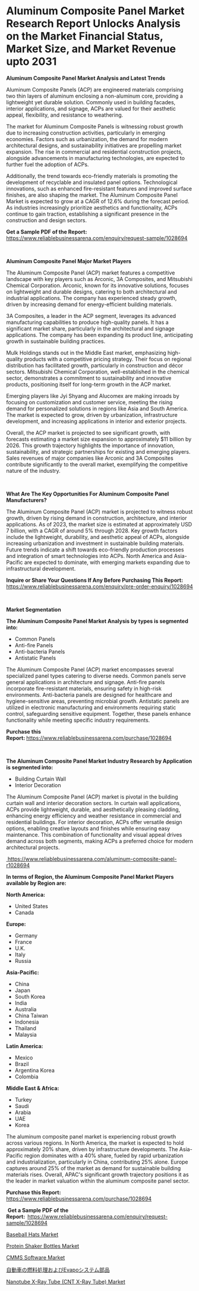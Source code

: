 <p><h1>Aluminum Composite Panel Market Research Report Unlocks Analysis on the Market Financial Status, Market Size, and Market Revenue upto 2031</h1></p><p><strong>Aluminum Composite Panel Market Analysis and Latest Trends</strong></p>
<p><p>Aluminum Composite Panels (ACP) are engineered materials comprising two thin layers of aluminum enclosing a non-aluminum core, providing a lightweight yet durable solution. Commonly used in building facades, interior applications, and signage, ACPs are valued for their aesthetic appeal, flexibility, and resistance to weathering. </p><p>The market for Aluminum Composite Panels is witnessing robust growth due to increasing construction activities, particularly in emerging economies. Factors such as urbanization, the demand for modern architectural designs, and sustainability initiatives are propelling market expansion. The rise in commercial and residential construction projects, alongside advancements in manufacturing technologies, are expected to further fuel the adoption of ACPs.</p><p>Additionally, the trend towards eco-friendly materials is promoting the development of recyclable and insulated panel options. Technological innovations, such as enhanced fire-resistant features and improved surface finishes, are also shaping the market. The Aluminum Composite Panel Market is expected to grow at a CAGR of 12.6% during the forecast period. As industries increasingly prioritize aesthetics and functionality, ACPs continue to gain traction, establishing a significant presence in the construction and design sectors.</p></p>
<p><strong>Get a Sample PDF of the Report:&nbsp;</strong> <a href="https://www.reliablebusinessarena.com/enquiry/request-sample/1028694">https://www.reliablebusinessarena.com/enquiry/request-sample/1028694</a></p>
<p>&nbsp;</p>
<p><strong>Aluminum Composite Panel Major Market Players</strong></p>
<p><p>The Aluminum Composite Panel (ACP) market features a competitive landscape with key players such as Arconic, 3A Composites, and Mitsubishi Chemical Corporation. Arconic, known for its innovative solutions, focuses on lightweight and durable designs, catering to both architectural and industrial applications. The company has experienced steady growth, driven by increasing demand for energy-efficient building materials.</p><p>3A Composites, a leader in the ACP segment, leverages its advanced manufacturing capabilities to produce high-quality panels. It has a significant market share, particularly in the architectural and signage applications. The company has been expanding its product line, anticipating growth in sustainable building practices.</p><p>Mulk Holdings stands out in the Middle East market, emphasizing high-quality products with a competitive pricing strategy. Their focus on regional distribution has facilitated growth, particularly in construction and décor sectors. Mitsubishi Chemical Corporation, well-established in the chemical sector, demonstrates a commitment to sustainability and innovative products, positioning itself for long-term growth in the ACP market.</p><p>Emerging players like Jyi Shyang and Alucomex are making inroads by focusing on customization and customer service, meeting the rising demand for personalized solutions in regions like Asia and South America. The market is expected to grow, driven by urbanization, infrastructure development, and increasing applications in interior and exterior projects.</p><p>Overall, the ACP market is projected to see significant growth, with forecasts estimating a market size expansion to approximately $11 billion by 2026. This growth trajectory highlights the importance of innovation, sustainability, and strategic partnerships for existing and emerging players. Sales revenues of major companies like Arconic and 3A Composites contribute significantly to the overall market, exemplifying the competitive nature of the industry.</p></p>
<p>&nbsp;</p>
<p><strong>What Are The Key Opportunities For Aluminum Composite Panel Manufacturers?</strong></p>
<p><p>The Aluminum Composite Panel (ACP) market is projected to witness robust growth, driven by rising demand in construction, architecture, and interior applications. As of 2023, the market size is estimated at approximately USD 7 billion, with a CAGR of around 5% through 2028. Key growth factors include the lightweight, durability, and aesthetic appeal of ACPs, alongside increasing urbanization and investment in sustainable building materials. Future trends indicate a shift towards eco-friendly production processes and integration of smart technologies into ACPs. North America and Asia-Pacific are expected to dominate, with emerging markets expanding due to infrastructural development.</p></p>
<p><strong>Inquire or Share Your Questions If Any Before Purchasing This Report:</strong> <a href="https://www.reliablebusinessarena.com/enquiry/pre-order-enquiry/1028694">https://www.reliablebusinessarena.com/enquiry/pre-order-enquiry/1028694</a></p>
<p>&nbsp;</p>
<p><strong>Market Segmentation</strong></p>
<p><strong>The Aluminum Composite Panel Market Analysis by types is segmented into:</strong></p>
<p><ul><li>Common Panels</li><li>Anti-fire Panels</li><li>Anti-bacteria Panels</li><li>Antistatic Panels</li></ul></p>
<p><p>The Aluminum Composite Panel (ACP) market encompasses several specialized panel types catering to diverse needs. Common panels serve general applications in architecture and signage. Anti-fire panels incorporate fire-resistant materials, ensuring safety in high-risk environments. Anti-bacteria panels are designed for healthcare and hygiene-sensitive areas, preventing microbial growth. Antistatic panels are utilized in electronic manufacturing and environments requiring static control, safeguarding sensitive equipment. Together, these panels enhance functionality while meeting specific industry requirements.</p></p>
<p><strong>Purchase this Report:&nbsp;</strong><a href="https://www.reliablebusinessarena.com/purchase/1028694">https://www.reliablebusinessarena.com/purchase/1028694</a></p>
<p>&nbsp;</p>
<p><strong>The Aluminum Composite Panel Market Industry Research by Application is segmented into:</strong></p>
<p><ul><li>Building Curtain Wall</li><li>Interior Decoration</li></ul></p>
<p><p>The Aluminum Composite Panel (ACP) market is pivotal in the building curtain wall and interior decoration sectors. In curtain wall applications, ACPs provide lightweight, durable, and aesthetically pleasing cladding, enhancing energy efficiency and weather resistance in commercial and residential buildings. For interior decoration, ACPs offer versatile design options, enabling creative layouts and finishes while ensuring easy maintenance. This combination of functionality and visual appeal drives demand across both segments, making ACPs a preferred choice for modern architectural projects.</p></p>
<p><a href="https://www.reliablebusinessarena.com/aluminum-composite-panel-r1028694">&nbsp;https://www.reliablebusinessarena.com/aluminum-composite-panel-r1028694</a></p>
<p><strong>In terms of Region, the Aluminum Composite Panel Market Players available by Region are:</strong></p>
<p>
    <p> <strong> North America: </strong>
        <ul>
            <li>United States</li>
            <li>Canada</li>
        </ul>
        </p> 
    <p> <strong> Europe: </strong>
        <ul>
            <li>Germany</li>
            <li>France</li>
            <li>U.K.</li>
            <li>Italy</li>
            <li>Russia</li>
        </ul>
        </p> 
    <p> <strong> Asia-Pacific: </strong>
        <ul>
            <li>China</li>
            <li>Japan</li>
            <li>South Korea</li>
            <li>India</li>
            <li>Australia</li>
            <li>China Taiwan</li>
            <li>Indonesia</li>
            <li>Thailand</li>
            <li>Malaysia</li>
        </ul>
        </p> 
    <p> <strong> Latin America: </strong>
        <ul>
            <li>Mexico</li>
            <li>Brazil</li>
            <li>Argentina Korea</li>
            <li>Colombia</li>
        </ul>
        </p> 
    <p> <strong> Middle East & Africa: </strong>
        <ul>
            <li>Turkey</li>
            <li>Saudi</li>
            <li>Arabia</li>
            <li>UAE</li>
            <li>Korea</li>
        </ul>
    </p>
    </p>
<p><p>The aluminum composite panel market is experiencing robust growth across various regions. In North America, the market is expected to hold approximately 20% share, driven by infrastructure developments. The Asia-Pacific region dominates with a 40% share, fueled by rapid urbanization and industrialization, particularly in China, contributing 25% alone. Europe captures around 25% of the market as demand for sustainable building materials rises. Overall, APAC's significant growth trajectory positions it as the leader in market valuation within the aluminum composite panel sector.</p></p>
<p><strong>Purchase this Report: </strong><a href="https://www.reliablebusinessarena.com/purchase/1028694">https://www.reliablebusinessarena.com/purchase/1028694</a></p>
<p>&nbsp;<strong>Get a Sample PDF of the Report:&nbsp;&nbsp;</strong><a href="https://www.reliablebusinessarena.com/enquiry/request-sample/1028694">https://www.reliablebusinessarena.com/enquiry/request-sample/1028694</a></p>
<p><strong></strong></p>
<p><p><a href="https://medium.com/@ikeschumm18/the-baseball-hats-market-has-grown-significantly-as-a-result-of-several-important-causes-63b2a92df450">Baseball Hats Market</a></p><p><a href="https://medium.com/@ikeschumm18/in-the-protein-shaker-bottles-market-the-main-focus-is-on-keeping-costs-low-and-getting-the-most-6fb56b5a5314">Protein Shaker Bottles Market</a></p><p><a href="https://www.linkedin.com/pulse/market-dynamics-future-trends-global-cmms-software-sector-forecasted-zuooe?trackingId=yVWdw1jqTeaDgsDYGyW7%2BA%3D%3D">CMMS Software Market</a></p><p><a href="https://medium.com/@eunawiegad2023/automotive-fuel-handling-and-evapo-system-parts-5c4667ebb01b">自動車の燃料処理およびEvapoシステム部品</a></p><p><a href="https://github.com/joannesouthgate/Market-Research-Report-List-5/blob/main/nanotube-x-ray-tube-cnt-x-ray-tube-market.md">Nanotube X-Ray Tube (CNT X-Ray Tube) Market</a></p></p>